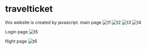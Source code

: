 # travelticket
this website is created by javascript.
main page
![t1](https://github.com/razieshahbazi/travelticket/assets/109855825/0a8e4ba3-9eb0-495b-8199-9da5a72091a5)
![t2](https://github.com/razieshahbazi/travelticket/assets/109855825/d345590d-6a7c-4e76-863e-c0d71a1ba17c)
![t3](https://github.com/razieshahbazi/travelticket/assets/109855825/4d356941-f577-4ad3-af95-65f7e7dff044)
![t4](https://github.com/razieshahbazi/travelticket/assets/109855825/edb00393-fbbf-49b4-b37a-f70240f4f32c)



Login page
![t5](https://github.com/razieshahbazi/travelticket/assets/109855825/25f77ca3-d7ae-40fd-9da1-481b02182e7a)


flight page
![t6](https://github.com/razieshahbazi/travelticket/assets/109855825/c607ce39-8706-4ca2-9206-29c2c6e7c820)
